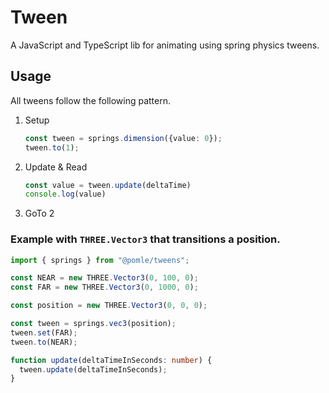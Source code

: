 # Tween

A JavaScript and TypeScript lib for animating using spring physics tweens.

## Usage

All tweens follow the following pattern.

1. Setup
    ```ts
    const tween = springs.dimension({value: 0});
    tween.to(1);
    ```

2. Update & Read
    ```ts
    const value = tween.update(deltaTime)
    console.log(value)
    ```

3. GoTo 2


### Example with `THREE.Vector3` that transitions a position.

```ts
import { springs } from "@pomle/tweens";

const NEAR = new THREE.Vector3(0, 100, 0);
const FAR = new THREE.Vector3(0, 1000, 0);

const position = new THREE.Vector3(0, 0, 0);

const tween = springs.vec3(position);
tween.set(FAR);
tween.to(NEAR);

function update(deltaTimeInSeconds: number) {
  tween.update(deltaTimeInSeconds);
}
```
